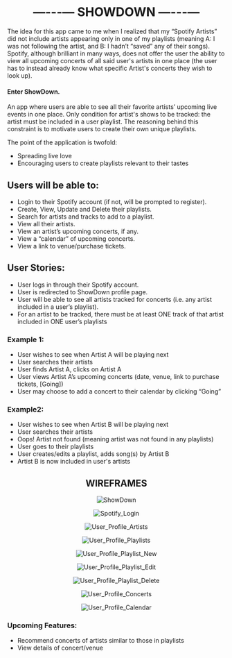 <h1 style="text-align: center;"> —---— SHOWDOWN —---— </h1>

The idea for this app came to me when I realized that my “Spotify Artists” did not include artists appearing only in one of my playlists (meaning A: I was not following the artist, and B: I hadn’t “saved” any of their songs). Spotify, although brilliant in many ways, does not offer the user the ability to view all upcoming concerts of all said user's artists in one place (the user has to instead already know what specific Artist's concerts they wish to look up).

#### Enter ShowDown. ####

An app where users are able to see all their favorite artists’ upcoming live events in one place. Only condition for artist's shows to be tracked: the artist must be included in a user playlist. The reasoning behind this constraint is to motivate users to create their own unique playlists.

The point of the application is twofold:

- Spreading live love
- Encouraging users to create playlists relevant to their tastes


## Users will be able to: ##
- Login to their Spotify account (if not, will be prompted to register).
- Create, View, Update and Delete their playlists.
- Search for artists and tracks to add to a playlist.
- View all their artists.
- View an artist’s upcoming concerts, if any.
- View a “calendar” of upcoming concerts.
- View a link to venue/purchase tickets.

## User Stories: ##
- User logs in through their Spotify account.
- User is redirected to ShowDown profile page.
- User will be able to see all artists tracked for concerts (i.e. any artist included in a user’s playlist).
- For an artist to be tracked, there must be at least ONE track of that artist included in ONE user’s playlists

### Example 1: ###
- User wishes to see when Artist A will be playing next
- User searches their artists
- User finds Artist A, clicks on Artist A
- User views Artist A’s upcoming concerts (date, venue, link to purchase tickets, [Going])
- User may choose to add a concert to their calendar by clicking “Going”

### Example2: ###
- User wishes to see when Artist B will be playing next
- User searches their artists
- Oops! Artist not found (meaning artist was not found in any playlists)
- User goes to their playlists
- User creates/edits a playlist, adds song(s) by Artist B
- Artist B is now included in user's artists


<h2 style="text-align: center;"> WIREFRAMES </h2>

<p style="text-align: center;"><img src="./wireframes/ShowDown.png" alt="ShowDown"></p>
<p style="text-align: center;"><img src="./wireframes/Spotify_Login.png" alt="Spotify_Login"></p>
<p style="text-align: center;"><img src="./wireframes/User_Profile_Artists.png" alt="User_Profile_Artists"></p>
<p style="text-align: center;"><img src="./wireframes/User_Profile_Playlists.png" alt="User_Profile_Playlists"></p>
<p style="text-align: center;"><img src="./wireframes/User_Profile_Playlist_New.png" alt="User_Profile_Playlist_New"></p>
<p style="text-align: center;"><img src="./wireframes/User_Profile_Playlist_Edit.png" alt="User_Profile_Playlist_Edit"></p>
<p style="text-align: center;"><img src="./wireframes/User_Profile_Playlist_Delete.png" alt="User_Profile_Playlist_Delete"></p>
<p style="text-align: center;"><img src="./wireframes/User_Profile_Concerts.png" alt="User_Profile_Concerts"></p>
<p style="text-align: center;"><img src="./wireframes/User_Profile_Calendar.png" alt="User_Profile_Calendar"></p>

      
### Upcoming Features: ###
- Recommend concerts of artists similar to those in playlists
- View details of concert/venue